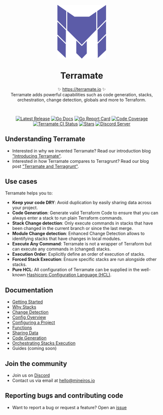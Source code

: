 <p align="center">
  <img src="https://raw.githubusercontent.com/mineiros-io/brand/16aa786a3cd6d0ae2fb89ed756f96c695d0f88e1/terramate-logo.svg" width="160px" align="center" alt="Terramate Logo" />
  <h1 align="center">Terramate</h1>
  <p align="center">
    ✨ <a href="https://terramate.io">https://terramate.io</a> ✨
    <br/>
      Terramate adds powerful capabilities such as code generation, stacks, orchestration, change detection, globals and more to Terraform.
  </p>
</p>
<br/>


<p align="center">
  <a href="https://github.com/mineiros-io/terramate/releases"><img src="https://img.shields.io/github/v/release/mineiros-io/terramate?color=%239F50DA&display_name=tag&label=Version" alt="Latest Release" /></a>
  <a href="https://pkg.go.dev/github.com/mineiros-io/terramate"><img src="https://pkg.go.dev/badge/github.com/mineiros-io/terramate" alt="Go Docs" /></a>
  <a href="https://goreportcard.com/report/github.com/mineiros-io/terramate"><img src="https://goreportcard.com/badge/github.com/mineiros-io/terramate" alt="Go Report Card" /></a>
  <a href="https://codecov.io/gh/mineiros-io/terramate"><img src="https://codecov.io/gh/mineiros-io/terramate/branch/main/graph/badge.svg?token=gMRUkVUAQ4" alt="Code Coverage" /></a>
  <a href="https://github.com/mineiros-io/terramate/actions?query=branch%3Amain"><img src="https://github.com/mineiros-io/terramate/actions/workflows/ci.yml/badge.svg" alt="Terramate CI Status" /></a>
  <a href="https://github.com/mineiros-io/terramate/stargazers" rel="nofollow"><img src="https://img.shields.io/github/stars/mineiros-io/terramate" alt="Stars"></a>
  <a href="https://terramate.io/discord" rel="nofollow"><img src="https://img.shields.io/discord/1088753599951151154?label=Discord&logo=discord&logoColor=white" alt="Discord Server"></a>
</p>


## Understanding Terramate

- Interested in why we invented Terramate? Read our introduction blog ["Introducing Terramate"](https://blog.mineiros.io/introducing-terramate-an-orchestrator-and-code-generator-for-terraform-5e538c9ee055?source=friends_link&sk=5272c487ef709c80a34d0b451590f263).
- Interested in how Terramate compares to Terragrunt? Read our blog post ["Terramate and Terragrunt"](https://blog.mineiros.io/terramate-and-terragrunt-f27f2ec4032f?source=friends_link&sk=8834b3de00d4af4744aac63051ff3b53).


## Use cases

Terramate helps you to:

- **Keep your code DRY**: Avoid duplication by easily sharing data across your project.
- **Code Generation**: Generate valid Terraform Code to ensure that you can always enter a stack to run plain Terraform commands.
- **Stack Change detection**: Only execute commands in stacks that have been changed in the current branch or since the last merge.
- **Module Change detection**: Enhanced Change Detection allows to identifying stacks that have changes in local modules.
- **Execute Any Command**: Terramate is not a wrapper of Terraform but can execute any commands in (changed) stacks.
- **Execution Order**: Explicitly define an order of execution of stacks.
- **Forced Stack Execution**: Ensure specific stacks are run alongside other stacks.
- **Pure HCL**: All configuration of Terramate can be supplied in the well-known [Hashicorp Configuration Language (HCL)](https://github.com/hashicorp/hcl).


## Documentation

- [Getting Started](docs/getting-started.md)
- [Why Stacks](docs/why-stacks.md)
- [Change Detection](docs/change-detection.md)
- [Config Overview](docs/config-overview.md)
- [Configuring a Project](docs/project-config.md)
- [Functions](docs/functions.md)
- [Sharing Data](docs/sharing-data.md)
- [Code Generation](docs/codegen/overview.md)
- [Orchestrating Stacks Execution](docs/orchestration.md)
- Guides (coming soon)


## Join the community

- Join us on [Discord](https://discord.gg/CyzcScEPkc)
- Contact us via email at [hello@mineiros.io](mailto:hello@mineiros.io)


## Reporting bugs and contributing code

- Want to report a bug or request a feature? Open an [issue](https://github.com/mineiros-io/terramate/issues/new)
<!-- - Want to help us build Terramate? Check out the [Contributing Guide]() -->
<!-- ## Code of Conduct -->

